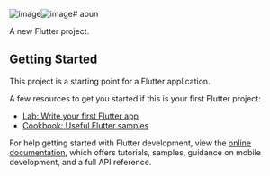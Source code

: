 ![image](https://github.com/khuderhasan/aounapp/assets/104022210/b1407e32-964f-497f-bccc-46c83d48d1b6)![image](https://github.com/khuderhasan/aounapp/assets/104022210/33f33522-d7a2-4aaf-b5e9-b0ae4aa6bb76)# aoun

A new Flutter project.

## Getting Started

This project is a starting point for a Flutter application.

A few resources to get you started if this is your first Flutter project:

- [Lab: Write your first Flutter app](https://docs.flutter.dev/get-started/codelab)
- [Cookbook: Useful Flutter samples](https://docs.flutter.dev/cookbook)

For help getting started with Flutter development, view the
[online documentation](https://docs.flutter.dev/), which offers tutorials,
samples, guidance on mobile development, and a full API reference.
